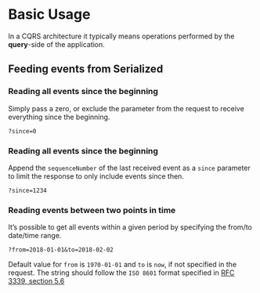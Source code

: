 # Basic Usage

In a CQRS architecture it typically means operations performed by the **query**-side of the application.

## Feeding events from Serialized

### Reading all events since the beginning

Simply pass a zero, or exclude the parameter from the request to receive everything since the beginning.

```text
?since=0
```

### Reading all events since the beginning

Append the `sequenceNumber` of the last received event as a `since` parameter to limit the response to only include events since then.

```text
?since=1234
```

### Reading events between two points in time

It’s possible to get all events within a given period by specifying the from/to date/time range.

```text
?from=2018-01-01&to=2018-02-02
```

Default value for `from` is `1970-01-01` and `to` is `now`, if not specified in the request. The string should follow the `ISO 8601` format specified in [RFC 3339, section 5.6](https://tools.ietf.org/html/rfc3339#section-5.6)

